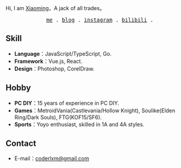 Hi, I am [Xiaoming](https://github.com/coderlxm)，A jack of all trades。

<p align="center">
  <samp>
    <a href="https://myblog.xmcloud.buzz">me</a> .
    <a href="https://myblog.xmcloud.buzz/category/aboutme/">blog</a> .
    <a href="https://instagram.com/coderlxm">instagram</a> .
    <a href="https://space.bilibili.com/1752223">bilibili</a> .
  </samp>
</p>

## Skill
- **Language**：JavaScript/TypeScript, Go.
- **Framework**：Vue.js, React.
- **Design**：Photoshop, CorelDraw.

## Hobby
- **PC DIY**：15 years of experience in PC DIY.
- **Games**：MetroidVania(Castlevania/Hollow Knight), Soulike(Elden Ring/Dark Souls), FTG(KOF15/SF6).
- **Sports**：Yoyo enthusiast, skilled in 1A and 4A styles.

## Contact
- E-mail：coderlxm@gmail.com
